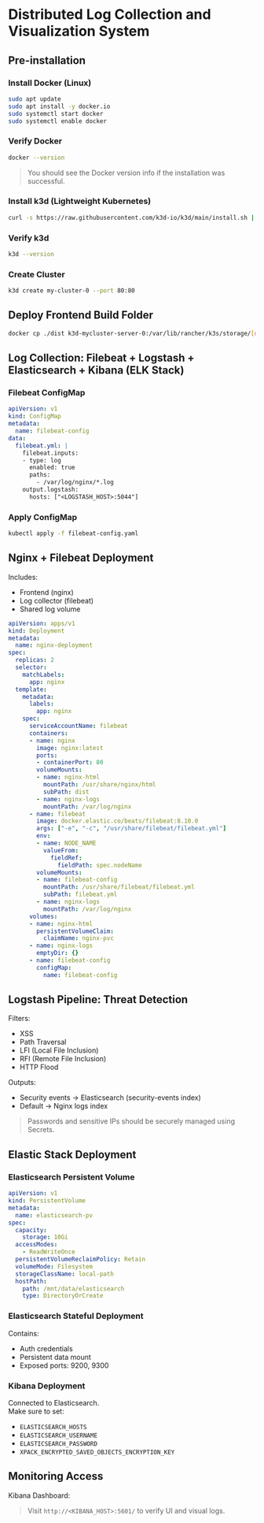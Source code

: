 # Distributed Log Collection and Visualization System

## Pre-installation

### Install Docker (Linux)
```bash
sudo apt update  
sudo apt install -y docker.io  
sudo systemctl start docker  
sudo systemctl enable docker
```

### Verify Docker
```bash
docker --version
```
> You should see the Docker version info if the installation was successful.

### Install k3d (Lightweight Kubernetes)
```bash
curl -s https://raw.githubusercontent.com/k3d-io/k3d/main/install.sh | bash
```

### Verify k3d
```bash
k3d --version
```

### Create Cluster
```bash
k3d create my-cluster-0 --port 80:80
```

## Deploy Frontend Build Folder
```bash
docker cp ./dist k3d-mycluster-server-0:/var/lib/rancher/k3s/storage/[nginx-pvc-path]
```

## Log Collection: Filebeat + Logstash + Elasticsearch + Kibana (ELK Stack)

### Filebeat ConfigMap
```yaml
apiVersion: v1
kind: ConfigMap
metadata:
  name: filebeat-config
data:
  filebeat.yml: |
    filebeat.inputs:
    - type: log
      enabled: true
      paths:
        - /var/log/nginx/*.log
    output.logstash:
      hosts: ["<LOGSTASH_HOST>:5044"]
```

### Apply ConfigMap
```bash
kubectl apply -f filebeat-config.yaml
```

## Nginx + Filebeat Deployment
Includes:
- Frontend (nginx)
- Log collector (filebeat)
- Shared log volume

```yaml
apiVersion: apps/v1
kind: Deployment
metadata:
  name: nginx-deployment
spec:
  replicas: 2
  selector:
    matchLabels:
      app: nginx
  template:
    metadata:
      labels:
        app: nginx
    spec:
      serviceAccountName: filebeat
      containers:
      - name: nginx
        image: nginx:latest
        ports:
        - containerPort: 80
        volumeMounts:
        - name: nginx-html
          mountPath: /usr/share/nginx/html
          subPath: dist
        - name: nginx-logs
          mountPath: /var/log/nginx
      - name: filebeat
        image: docker.elastic.co/beats/filebeat:8.10.0
        args: ["-e", "-c", "/usr/share/filebeat/filebeat.yml"]
        env:
        - name: NODE_NAME
          valueFrom:
            fieldRef:
              fieldPath: spec.nodeName
        volumeMounts:
        - name: filebeat-config
          mountPath: /usr/share/filebeat/filebeat.yml
          subPath: filebeat.yml
        - name: nginx-logs
          mountPath: /var/log/nginx
      volumes:
      - name: nginx-html
        persistentVolumeClaim:
          claimName: nginx-pvc
      - name: nginx-logs
        emptyDir: {}
      - name: filebeat-config
        configMap:
          name: filebeat-config
```

## Logstash Pipeline: Threat Detection
Filters:
- XSS
- Path Traversal
- LFI (Local File Inclusion)
- RFI (Remote File Inclusion)
- HTTP Flood

Outputs:
- Security events → Elasticsearch (security-events index)
- Default → Nginx logs index

> Passwords and sensitive IPs should be securely managed using Secrets.

## Elastic Stack Deployment

### Elasticsearch Persistent Volume
```yaml
apiVersion: v1
kind: PersistentVolume
metadata:
  name: elasticsearch-pv
spec:
  capacity:
    storage: 10Gi
  accessModes:
    - ReadWriteOnce
  persistentVolumeReclaimPolicy: Retain
  volumeMode: Filesystem
  storageClassName: local-path
  hostPath:
    path: /mnt/data/elasticsearch
    type: DirectoryOrCreate
```

### Elasticsearch Stateful Deployment
Contains:
- Auth credentials
- Persistent data mount
- Exposed ports: 9200, 9300

### Kibana Deployment
Connected to Elasticsearch.  
Make sure to set:
- `ELASTICSEARCH_HOSTS`
- `ELASTICSEARCH_USERNAME`
- `ELASTICSEARCH_PASSWORD`
- `XPACK_ENCRYPTED_SAVED_OBJECTS_ENCRYPTION_KEY`

## Monitoring Access
Kibana Dashboard:  
> Visit `http://<KIBANA_HOST>:5601/` to verify UI and visual logs.